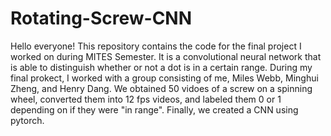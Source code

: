 # Rotating-Screw-CNN

Hello everyone! This repository contains the code for the final project I worked on during MITES Semester. It is a convolutional neural network that is able to distinguish whether or not a dot is in a certain range. During my final prokect, I worked with a group consisting of me, Miles Webb, Minghui Zheng, and Henry Dang. We obtained 50 vidoes of a screw on a spinning wheel, converted them into 12 fps videos, and labeled them 0 or 1 depending on if they were "in range". Finally, we created a CNN using pytorch.
